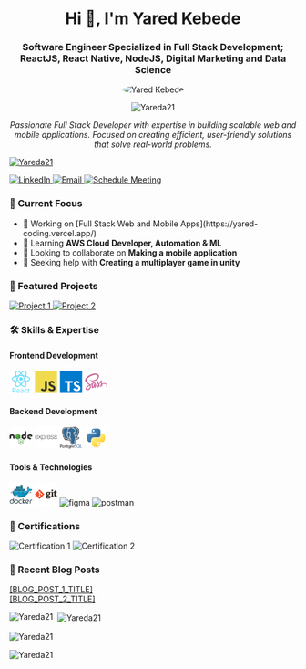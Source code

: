<h1 align="center">Hi 👋, I'm Yared Kebede</h1>
<h3 align="center">Software Engineer Specialized in Full Stack Development; ReactJS, React Native, NodeJS, Digital Marketing and Data Science</h3>

<p align="center">
    <!-- TODO: Add your professional headshot here -->
    <img src="https://res.cloudinary.com/dlomcic7f/image/upload/v1749927347/me/My_pic_xsnljz.jpg" alt="Yared Kebede" width="200" style="border-radius: 50%;"/>
</p>

<p align="center"> 
    <img src="https://komarev.com/ghpvc/?username=Yareda21&label=Profile%20views&color=0e75b6&style=flat&theme=juicyfresh" alt="Yareda21" /> 
</p>

<!-- Professional Summary -->
<p align="center">
    <em>Passionate Full Stack Developer with expertise in building scalable web and mobile applications. 
    Focused on creating efficient, user-friendly solutions that solve real-world problems.</em>
</p>

<p align="left"> 
    <a href="https://github.com/ryo-ma/github-profile-trophy">
        <img src="https://github-profile-trophy.vercel.app/?username=Yareda21" alt="Yareda21" />
    </a> 
</p>

<!-- Contact & Social Links -->
<p align="left"> 
    <a href="https://www.linkedin.com/in/yared-kebede/" target="blank">
        <img src="https://img.shields.io/badge/LinkedIn-Connect-blue?logo=linkedin&style=for-the-badge" alt="LinkedIn">
    </a>
    <!-- TODO: Add your email contact button -->
    <a href="mailto:ykebed40@gmail.com" target="blank">
        <img src="https://img.shields.io/badge/Email-Contact-red?logo=gmail&style=for-the-badge" alt="Email">
    </a>
    <!-- TODO: Add your calendar scheduling link -->
    <a href="https://calendly.com/ykebed40/30min" target="blank">
        <img src="https://img.shields.io/badge/Schedule-Meeting-green?logo=calendar&style=for-the-badge" alt="Schedule Meeting">
    </a>
</p>

<!-- Current Work & Learning -->
<h3 align="left">🚀 Current Focus</h3>
<ul>
    <li>🔭 Working on [Full Stack Web and Mobile Apps](https://yared-coding.vercel.app/)</li>
    <li>🌱 Learning <strong>AWS Cloud Developer, Automation & ML</strong></li>
    <li>👯 Looking to collaborate on <strong>Making a mobile application</strong></li>
    <li>🤝 Seeking help with <strong>Creating a multiplayer game in unity</strong></li>
</ul>

<!-- Featured Projects -->
<h3 align="left">🌟 Featured Projects</h3>
<p align="left">
    <!-- TODO: Add your featured projects with descriptions and links -->
    <a href="https://yared-coding.vercel.app/">
        <img src="https://yared-coding.vercel.app/_next/image?url=%2F_next%2Fstatic%2Fmedia%2Flogo.ede98691.png&w=96&q=75" alt="Project 1" width="300"/>
    </a>
    <a href="https://realestate-yars.vercel.app/">
        <img src="https://yared21.netlify.app/favicon.ico" alt="Project 2" width="300"/>
    </a>
</p>

<!-- Skills Section -->
<h3 align="left">🛠️ Skills & Expertise</h3>

<h4>Frontend Development</h4>
<p align="left">
    <img src="https://raw.githubusercontent.com/devicons/devicon/master/icons/react/react-original-wordmark.svg" alt="react" width="40" height="40"/>
    <img src="https://raw.githubusercontent.com/devicons/devicon/master/icons/javascript/javascript-original.svg" alt="javascript" width="40" height="40"/>
    <img src="https://raw.githubusercontent.com/devicons/devicon/master/icons/typescript/typescript-original.svg" alt="typescript" width="40" height="40"/>
    <img src="https://raw.githubusercontent.com/devicons/devicon/master/icons/sass/sass-original.svg" alt="sass" width="40" height="40"/>
</p>

<h4>Backend Development</h4>
<p align="left">
    <img src="https://raw.githubusercontent.com/devicons/devicon/master/icons/nodejs/nodejs-original-wordmark.svg" alt="nodejs" width="40" height="40"/>
    <img src="https://raw.githubusercontent.com/devicons/devicon/master/icons/express/express-original-wordmark.svg" alt="express" width="40" height="40"/>
    <img src="https://raw.githubusercontent.com/devicons/devicon/master/icons/postgresql/postgresql-original-wordmark.svg" alt="postgresql" width="40" height="40"/>
    <img src="https://raw.githubusercontent.com/devicons/devicon/master/icons/python/python-original.svg" alt="python" width="40" height="40"/>
</p>

<h4>Tools & Technologies</h4>
<p align="left">
    <img src="https://raw.githubusercontent.com/devicons/devicon/master/icons/docker/docker-original-wordmark.svg" alt="docker" width="40" height="40"/>
    <img src="https://raw.githubusercontent.com/devicons/devicon/master/icons/git/git-original-wordmark.svg" alt="git" width="40" height="40"/>
    <img src="https://www.vectorlogo.zone/logos/figma/figma-icon.svg" alt="figma" width="40" height="40"/>
    <img src="https://www.vectorlogo.zone/logos/getpostman/getpostman-icon.svg" alt="postman" width="40" height="40"/>
</p>

<!-- Certifications -->
<h3 align="left">📜 Certifications</h3>
<p align="left">
    <!-- TODO: Add your certifications with badges -->
    <img src="https://res.cloudinary.com/dlomcic7f/image/upload/v1748028585/AiCE_Certificate_x72sso.png" alt="Certification 1" width="100"/>
    <img src="[CERTIFICATION_2_BADGE]" alt="Certification 2" width="100"/>
</p>

<!-- Blog Posts -->
<h3 align="left">📝 Recent Blog Posts</h3>
<p align="left">
    <!-- TODO: Add your recent blog posts -->
    <a href="[BLOG_POST_1_LINK]">[BLOG_POST_1_TITLE]</a><br/>
    <a href="[BLOG_POST_2_LINK]">[BLOG_POST_2_TITLE]</a>
</p>

<!-- GitHub Stats -->
<p>
    <img align="left" src="https://github-readme-stats.vercel.app/api/top-langs?username=Yareda21&show_icons=true&locale=en&layout=compact" alt="Yareda21" />
</p>

<p>&nbsp;
    <img align="center" src="https://github-readme-stats.vercel.app/api?username=Yareda21&show_icons=true&locale=en" alt="Yareda21" />
</p>

<p>
    <img align="center" src="https://github-readme-streak-stats.herokuapp.com/?user=Yareda21&" alt="Yareda21" />
</p>

<!-- Contribution Graph -->
<p>
    <img align="center" src="https://github-readme-activity-graph.vercel.app/graph?username=Yareda21&theme=react-dark" alt="Yareda21" />
</p>
